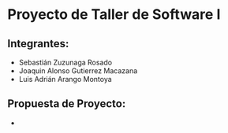 # Proyecto de Taller de Software I

## Integrantes:

* Sebastián Zuzunaga Rosado
* Joaquin Alonso Gutierrez Macazana 
* Luis Adrián Arango Montoya

## Propuesta de Proyecto:

* 